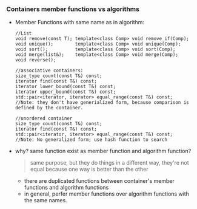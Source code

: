 ### Containers member functions vs algorithms
- Member Functions with same name as in algorithm:
  ```
  //List
  void remove(const T); template<class Comp> void remove_if(Comp);
  void unique();        template<class Comp> void unique(Comp);
  void sort();          template<class Comp> void sort(Comp);
  void merge(list&);    template<class Comp> void merge(Comp);
  void reverse();

  //associative containers:
  size_type count(const T&) const;
  iterator find(const T&) const;
  iterator lower_bound(const T&) const; 
  iterator upper_bound(const T&) const; 
  std::pair<iterator, iterator> equal_range(const T&) const;
  //Note: they don't have generialized form, because comparison is defined by the container.

  //unordered container
  size_type count(const T&) const;
  iterator find(const T&) const;
  std::pair<iterator, iterator> equal_range(const T&) const;
  //Note: No generalized form; use hash function to search
  ```
- why? same function exist as member function and algorithm function?
  > same purpose, but they do things in a different way, they're not equal because one way is better than the other
  - there are duplicated functions between container's member functions and algorithm functions
  - in general, perfer member functions over algorithm functions with the same names.